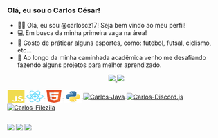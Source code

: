 ### Olá, eu sou o Carlos César!

- 👨‍🔬 Olá, eu sou @carloscz17! Seja bem vindo ao meu perfil!
- 💻 Em busca da minha primeira vaga na área!
- 🏐 Gosto de práticar alguns esportes, como: futebol, futsal, ciclismo, etc...
- 📖 Ao longo da minha caminhada acadêmica venho me desafiando fazendo alguns projetos para melhor aprendizado.

<div align="center">
  <a href="https://github.com/carloscz17">
  <img height="180em" src="https://github-readme-stats.vercel.app/api?username=carloscz17&show_icons=true&theme=dark&include_all_commits=true&count_private=true"/>
  <img height="180em" src="https://github-readme-stats.vercel.app/api/top-langs/?username=carloscz17&layout=compact&langs_count=7&theme=dark"/>
</div>
<div style="

<div style="display: inline_block"><br>
  <img align="center" alt="Carlos-Js" height="30" width="40" src="https://raw.githubusercontent.com/devicons/devicon/master/icons/javascript/javascript-plain.svg">
  <img align="center" alt="Carlos-React" height="30" width="40" src="https://raw.githubusercontent.com/devicons/devicon/master/icons/react/react-original.svg">
  <img align="center" alt="Carlos-HTML" height="30" width="40" src="https://raw.githubusercontent.com/devicons/devicon/master/icons/html5/html5-original.svg">
  <img align="center" alt="Carlos-Python" height="30" width="40" src="https://raw.githubusercontent.com/devicons/devicon/master/icons/python/python-original.svg">
  <img align="center" alt="Carlos-Java" height="30" width="40" src="https://cdn.jsdelivr.net/gh/devicons/devicon/icons/java/java-original.svg" />
  <img align="center" alt="Carlos-Discord.js" height="30" width="40" src="https://cdn.jsdelivr.net/gh/devicons/devicon/icons/discordjs/discordjs-original.svg" />
  <img align="center" alt="Carlos-Filezila" height="30" width="40" src="https://cdn.jsdelivr.net/gh/devicons/devicon/icons/filezilla/filezilla-plain.svg" />
  
##

<div> 
  <a href="https://www.instagram.com/carlos_ces4rr" target="_blank"><img src="https://img.shields.io/badge/-Instagram-%23E4405F?style=for-the-badge&logo=instagram&logoColor=white" target="_blank"></a>
  <a href = "mailto:carlosczedu@gmail.com"><img src="https://img.shields.io/badge/-Gmail-%23333?style=for-the-badge&logo=gmail&logoColor=white" target="_blank"></a>
  <a href="https://www.linkedin.com/in/carlos-c%C3%A9sar-781481246/" target="_blank"><img src="https://img.shields.io/badge/-LinkedIn-%230077B5?style=for-the-badge&logo=linkedin&logoColor=white" target="_blank"></a> 

</div>
